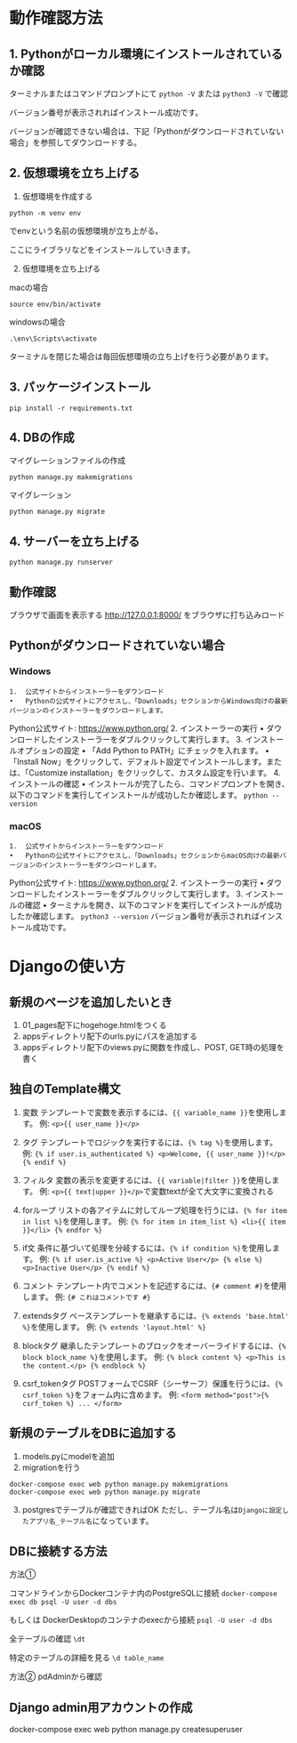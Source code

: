 # 動作確認方法

## 1. Pythonがローカル環境にインストールされているか確認

ターミナルまたはコマンドプロンプトにて
`python -V`
または
`python3 -V`
で確認

バージョン番号が表示されればインストール成功です。

バージョンが確認できない場合は、下記「Pythonがダウンロードされていない場合」を参照してダウンロードする。

## 2. 仮想環境を立ち上げる

1. 仮想環境を作成する

`python -m venv env`

でenvという名前の仮想環境が立ち上がる。

ここにライブラリなどをインストールしていきます。

2. 仮想環境を立ち上げる

macの場合

`source env/bin/activate`

windowsの場合

`.\env\Scripts\activate`

ターミナルを閉じた場合は毎回仮想環境の立ち上げを行う必要があります。

## 3. パッケージインストール

`pip install -r requirements.txt`

## 4. DBの作成

マイグレーションファイルの作成

`python manage.py makemigrations`

マイグレーション

`python manage.py migrate`

## 4. サーバーを立ち上げる

`python manage.py runserver`

## 動作確認
ブラウザで画面を表示する
http://127.0.0.1:8000/
をブラウザに打ち込みロード

## Pythonがダウンロードされていない場合

### Windows

	1.	公式サイトからインストーラーをダウンロード
	•	Pythonの公式サイトにアクセスし、「Downloads」セクションからWindows向けの最新バージョンのインストーラーをダウンロードします。
   Python公式サイト: https://www.python.org/
	2.	インストーラーの実行
	•	ダウンロードしたインストーラーをダブルクリックして実行します。
	3.	インストールオプションの設定
	•	「Add Python to PATH」にチェックを入れます。
	•	「Install Now」をクリックして、デフォルト設定でインストールします。または、「Customize installation」をクリックして、カスタム設定を行います。
	4.	インストールの確認
	•	インストールが完了したら、コマンドプロンプトを開き、以下のコマンドを実行してインストールが成功したか確認します。
   `python --version`

### macOS

	1.	公式サイトからインストーラーをダウンロード
	•	Pythonの公式サイトにアクセスし、「Downloads」セクションからmacOS向けの最新バージョンのインストーラーをダウンロードします。
   Python公式サイト: https://www.python.org/
	2.	インストーラーの実行
	•	ダウンロードしたインストーラーをダブルクリックして実行します。
	3.	インストールの確認
	•	ターミナルを開き、以下のコマンドを実行してインストールが成功したか確認します。
   `python3 --version`
   バージョン番号が表示されればインストール成功です。


# Djangoの使い方

## 新規のページを追加したいとき
1. 01_pages配下にhogehoge.htmlをつくる
2. appsディレクトリ配下のurls.pyにパスを追加する
3. appsディレクトリ配下のviews.pyに関数を作成し、POST, GET時の処理を書く

## 独自のTemplate構文

1. 変数
   テンプレートで変数を表示するには、`{{ variable_name }}`を使用します。
   例: `<p>{{ user_name }}</p>`

2. タグ
   テンプレートでロジックを実行するには、`{% tag %}`を使用します。
   例: `{% if user.is_authenticated %} <p>Welcome, {{ user_name }}!</p> {% endif %}`

3. フィルタ
   変数の表示を変更するには、`{{ variable|filter }}`を使用します。
   例: `<p>{{ text|upper }}</p>`で変数textが全て大文字に変換される

4. forループ
   リストの各アイテムに対してループ処理を行うには、`{% for item in list %}`を使用します。
   例: `{% for item in item_list %} <li>{{ item }}</li> {% endfor %}`

5. if文
   条件に基づいて処理を分岐するには、`{% if condition %}`を使用します。
   例: `{% if user.is_active %} <p>Active User</p> {% else %} <p>Inactive User</p> {% endif %}`

6. コメント
   テンプレート内でコメントを記述するには、`{# comment #}`を使用します。
   例: `{# これはコメントです #}`


7. extendsタグ
   ベーステンプレートを継承するには、`{% extends 'base.html' %}`を使用します。
   例: `{% extends 'layout.html' %}`

8. blockタグ
   継承したテンプレートのブロックをオーバーライドするには、`{% block block_name %}`を使用します。
   例: `{% block content %} <p>This is the content.</p> {% endblock %}`

9. csrf_tokenタグ
    POSTフォームでCSRF（シーサーフ）保護を行うには、`{% csrf_token %}`をフォーム内に含めます。
    例: `<form method="post">{% csrf_token %} ... </form>`


## 新規のテーブルをDBに追加する

1. models.pyにmodelを追加
2. migrationを行う
```
docker-compose exec web python manage.py makemigrations
docker-compose exec web python manage.py migrate
```

3. postgresでテーブルが確認できればOK
ただし、テーブル名は`Djangoに設定したアプリ名_テーブル名`になっています。

## DBに接続する方法

方法①

コマンドラインからDockerコンテナ内のPostgreSQLに接続
`docker-compose exec db psql -U user -d dbs`

もしくは DockerDesktopのコンテナのexecから接続
`psql -U user -d dbs`

全テーブルの確認
`\dt`

特定のテーブルの詳細を見る
`\d table_name`

方法②
pdAdminから確認

## Django admin用アカウントの作成
docker-compose exec web python manage.py createsuperuser
